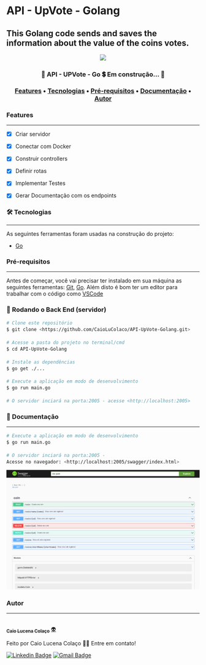 # API - UpVote - Golang
## This Golang code sends and saves the information about the value of the coins votes.

<div align="center">
  <img src="https://img.shields.io/static/v1?label=Go&message=1.19.1&color=7159c1&style=for-the-badge&logo=Go"/>
</div>

<h3 align="center"> 
	🚧  API - UPVote - Go 💲 Em construção...  🚧
</h3>

<h3 align="center">
 <a href="#features">Features</a> •
 <a href="#-tecnologias">Tecnologias</a> • 
 <a href="#Pré-requisitos">Pré-requisitos</a> • 
 <a href="#-Documentação">Documentação</a> • 
 <a href="#autor">Autor</a>
</h3>

### Features
---

- [x] Criar servidor
- [x] Conectar com Docker
- [x] Construir controllers
- [x] Definir rotas
- [x] Implementar Testes
- [x] Gerar Documentação com os endpoints


### 🛠 Tecnologias
---


As seguintes ferramentas foram usadas na construção do projeto:

- [Go](https://go.dev/doc/)


### Pré-requisitos
---

Antes de começar, você vai precisar ter instalado em sua máquina as seguintes ferramentas:
[Git](https://git-scm.com), [Go](https://go.dev/doc/). 
Além disto é bom ter um editor para trabalhar com o código como [VSCode](https://code.visualstudio.com/)

### 🎲 Rodando o Back End (servidor)

```bash
# Clone este repositório
$ git clone <https://github.com/CaioLuColaco/API-UpVote-Golang.git>

# Acesse a pasta do projeto no terminal/cmd
$ cd API-UpVote-Golang

# Instale as dependências
$ go get ./...

# Execute a aplicação em modo de desenvolvimento
$ go run main.go

# O servidor inciará na porta:2005 - acesse <http://localhost:2005>

```

### 📒 Documentação
---
```bash
# Execute a aplicação em modo de desenvolvimento
$ go run main.go

# O servidor inciará na porta:2005 - 
Acesse no navegador: <http://localhost:2005/swagger/index.html>

```
![Documentação dos Endpoints](assets/Documentation.png)

### Autor
---

<a href="https://github.com/CaioLuColaco">
 <img style="border-radius: 50%;" src="https://avatars.githubusercontent.com/u/92800332?v=4" width="100px;" alt=""/>
 <br />
 <sub><b>Caio Lucena Colaço</b></sub></a> <a href="https://www.instagram.com/caio_colaco/" title="Contato">👽</a>


Feito por Caio Lucena Colaço 👋🏽 Entre em contato!

[![Linkedin Badge](https://img.shields.io/badge/-caiolucenacolaco-blue?style=flat-square&logo=Linkedin&logoColor=white&link=https://www.linkedin.com/in/caiolucenacolaco/)](https://www.linkedin.com/in/caiolucenacolaco/) 
[![Gmail Badge](https://img.shields.io/badge/-caio.lcolaco@gmail.com-c14438?style=flat-square&logo=Gmail&logoColor=white&link=mailto:caio.lcolaco@gmail.com)](mailto:caio.lcolaco@gmail.com)

